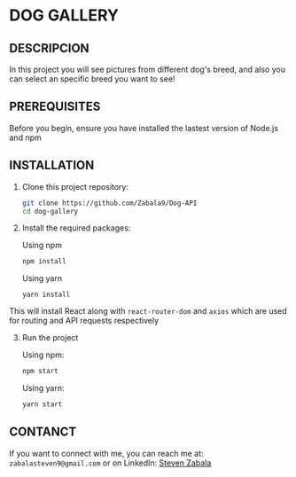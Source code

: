 # DOG GALLERY

## DESCRIPCION
In this project you will see pictures from different dog's breed, and also you can select an specific breed you want to see!

## PREREQUISITES
Before you begin, ensure you have installed the lastest version of Node.js and npm

## INSTALLATION
1. Clone this project repository:
    ```bash
    git clone https://github.com/Zabala9/Dog-API
    cd dog-gallery
2. Install the required packages:<br />

    Using npm
    ```bash
    npm install
    ```

    Using yarn
    ```
    yarn install
    ```

This will install React along with `react-router-dom` and `axios`
which are used for routing and API requests respectively

3. Run the project

    Using npm:
    ```bash
    npm start
    ```
    Using yarn:
    ```bash
    yarn start
    ```

## CONTANCT
If you want to connect with me, you can reach me at:
    `zabalasteven9@gmail.com`
or on LinkedIn: [Steven Zabala](https://www.linkedin.com/in/steven-zabala-4b149b267/)
